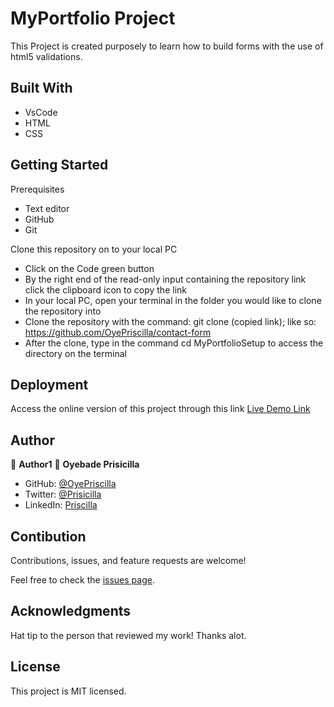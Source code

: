 # MyPortfolio Project
This Project is created purposely to learn how to build forms with the use of html5 validations.


## Built With
* VsCode
* HTML
* CSS

## Getting Started

Prerequisites
* Text editor
* GitHub
* Git

Clone this repository on to your local PC

* Click on the Code green button
* By the right end of the read-only input containing the repository link click the clipboard icon to copy the link
* In your local PC, open your terminal in the folder you would like to clone the repository into
* Clone the repository with the command: git clone (copied link); like so: https://github.com/OyePriscilla/contact-form
* After the clone, type in the command cd MyPortfolioSetup to access the directory on the terminal

## Deployment
Access the online version of this project through this link [Live Demo Link](https://oyepriscilla.github.io/contact-form)

## Author
👤 **Author1**
👤 **Oyebade Prisicilla**

- GitHub: [@OyePriscilla](https://github.com/OyePriscilla)
- Twitter: [@Prisicilla](https://twitter.com/Prisicilla)
- LinkedIn: [Priscilla](https://linkedin.com/in/Priscilla)

## Contibution
Contributions, issues, and feature requests are welcome!

Feel free to check the [issues page](../../issues/).

## Acknowledgments
Hat tip to the person that reviewed my work! Thanks alot.

## License
This project is MIT licensed.
